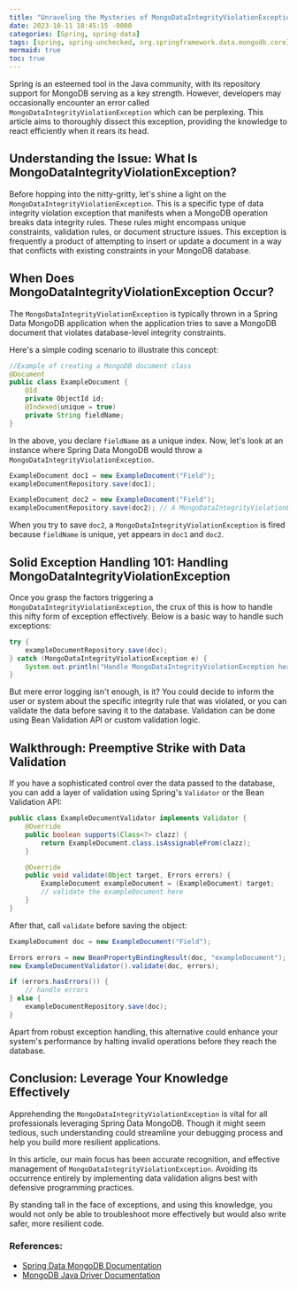 ```yaml
---
title: "Unraveling the Mysteries of MongoDataIntegrityViolationException in Spring"
date: 2023-10-11 18:45:15 -0000
categories: [Spring, spring-data]
tags: [spring, spring-unchecked, org.springframework.data.mongodb.core]
mermaid: true
toc: true
---
```



Spring is an esteemed tool in the Java community, with its repository support for MongoDB serving as a key strength. However, developers may occasionally encounter an error called `MongoDataIntegrityViolationException` which can be perplexing. This article aims to thoroughly dissect this exception, providing the knowledge to react efficiently when it rears its head.

## Understanding the Issue: What Is MongoDataIntegrityViolationException?

Before hopping into the nitty-gritty, let's shine a light on the `MongoDataIntegrityViolationException`. This is a specific type of data integrity violation exception that manifests when a MongoDB operation breaks data integrity rules. These rules might encompass unique constraints, validation rules, or document structure issues. This exception is frequently a product of attempting to insert or update a document in a way that conflicts with existing constraints in your MongoDB database.

## When Does MongoDataIntegrityViolationException Occur?

The `MongoDataIntegrityViolationException` is typically thrown in a Spring Data MongoDB application when the application tries to save a MongoDB document that violates database-level integrity constraints.

Here's a simple coding scenario to illustrate this concept:

```java
//Example of creating a MongoDB document class
@Document
public class ExampleDocument {
    @Id
    private ObjectId id;
    @Indexed(unique = true)
    private String fieldName;
}
```

In the above, you declare `fieldName` as a unique index. Now, let's look at an instance where Spring Data MongoDB would throw a `MongoDataIntegrityViolationException`.

```java
ExampleDocument doc1 = new ExampleDocument("Field");
exampleDocumentRepository.save(doc1);

ExampleDocument doc2 = new ExampleDocument("Field");
exampleDocumentRepository.save(doc2); // A MongoDataIntegrityViolationException will be thrown here because "Field" must be unique
```

When you try to save `doc2`, a `MongoDataIntegrityViolationException` is fired because `fieldName` is unique, yet appears in `doc1` and `doc2`.

## Solid Exception Handling 101: Handling MongoDataIntegrityViolationException

Once you grasp the factors triggering a `MongoDataIntegrityViolationException`, the crux of this is how to handle this nifty form of exception effectively. Below is a basic way to handle such exceptions:

```java
try {
    exampleDocumentRepository.save(doc);
} catch (MongoDataIntegrityViolationException e) {
    System.out.println("Handle MongoDataIntegrityViolationException here");
}
```

But mere error logging isn't enough, is it? You could decide to inform the user or system about the specific integrity rule that was violated, or you can validate the data before saving it to the database. Validation can be done using Bean Validation API or custom validation logic.

## Walkthrough: Preemptive Strike with Data Validation

If you have a sophisticated control over the data passed to the database, you can add a layer of validation using Spring's `Validator` or the Bean Validation API:

```java
public class ExampleDocumentValidator implements Validator {
    @Override
    public boolean supports(Class<?> clazz) {
        return ExampleDocument.class.isAssignableFrom(clazz);
    }

    @Override
    public void validate(Object target, Errors errors) {
        ExampleDocument exampleDocument = (ExampleDocument) target;
        // validate the exampleDocument here
    }
}
```

After that, call `validate` before saving the object:

```java
ExampleDocument doc = new ExampleDocument("Field");

Errors errors = new BeanPropertyBindingResult(doc, "exampleDocument");
new ExampleDocumentValidator().validate(doc, errors);

if (errors.hasErrors()) {
    // handle errors
} else {
    exampleDocumentRepository.save(doc);
}
```

Apart from robust exception handling, this alternative could enhance your system's performance by halting invalid operations before they reach the database.

## Conclusion: Leverage Your Knowledge Effectively

Apprehending the `MongoDataIntegrityViolationException` is vital for all professionals leveraging Spring Data MongoDB. Though it might seem tedious, such understanding could streamline your debugging process and help you build more resilient applications.

In this article, our main focus has been accurate recognition, and effective management of `MongoDataIntegrityViolationException`. Avoiding its occurrence entirely by implementing data validation aligns best with defensive programming practices.

By standing tall in the face of exceptions, and using this knowledge, you would not only be able to troubleshoot more effectively but would also write safer, more resilient code. 

### References:

- [Spring Data MongoDB Documentation](https://docs.spring.io/spring-data/mongodb/docs/current/reference/html/#reference)
- [MongoDB Java Driver Documentation](https://mongodb.github.io/mongo-java-driver/4.2/driver/)
